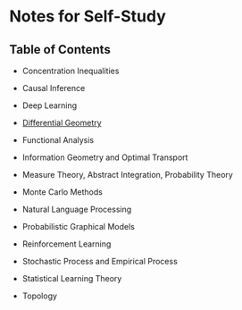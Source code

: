 # Notes for Self-Study 

## Table of Contents
- Concentration Inequalities

- Causal Inference

- Deep Learning

- [Differential Geometry](./self-study/differential_geometry/README.md)

- Functional Analysis

- Information Geometry and Optimal Transport

- Measure Theory, Abstract Integration, Probability Theory

- Monte Carlo Methods

- Natural Language Processing

- Probabilistic Graphical Models

- Reinforcement Learning

- Stochastic Process and Empirical Process

- Statistical Learning Theory

- Topology
